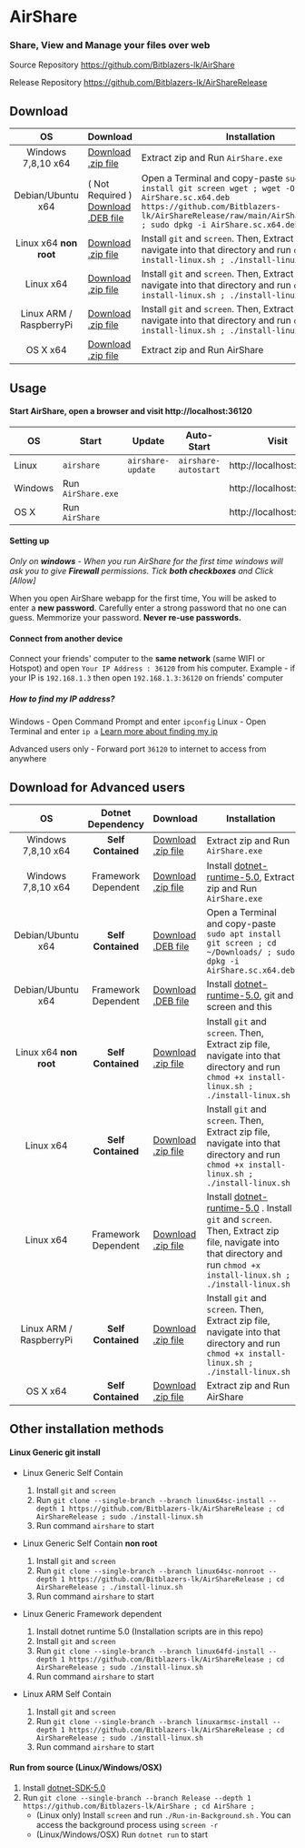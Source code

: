# AirShare
### Share, View and Manage your files over web

Source Repository https://github.com/Bitblazers-lk/AirShare

Release Repository https://github.com/Bitblazers-lk/AirShareRelease

## Download

|           OS            | Download                                                                                                             | Installation                                                                                                                                                                                                     |
| :---------------------: | :------------------------------------------------------------------------------------------------------------------- | ---------------------------------------------------------------------------------------------------------------------------------------------------------------------------------------------------------------- |
|   Windows 7,8,10 x64    | [Download .zip file](https://github.com/Bitblazers-lk/AirShareRelease/archive/windows64fd.zip)                       | Extract zip and Run `AirShare.exe`                                                                                                                                                                               |
|    Debian/Ubuntu x64    | ( Not Required ) [Download .DEB file](https://github.com/Bitblazers-lk/AirShareRelease/raw/main/AirShare.sc.x64.deb) | Open a Terminal and copy-paste `sudo apt install git screen wget ; wget -O AirShare.sc.x64.deb https://github.com/Bitblazers-lk/AirShareRelease/raw/main/AirShare.sc.x64.deb ; sudo dpkg -i AirShare.sc.x64.deb` |
| Linux x64 **non root**  | [Download .zip file](https://github.com/Bitblazers-lk/AirShareRelease/archive/linux64sc-nonroot.zip)                 | Install `git` and `screen`. Then, Extract zip file, navigate into that directory and run `chmod +x install-linux.sh ; ./install-linux.sh`                                                                        |
|        Linux x64        | [Download .zip file](https://github.com/Bitblazers-lk/AirShareRelease/archive/linux64sc-install.zip)                 | Install `git` and `screen`. Then, Extract zip file, navigate into that directory and run `chmod +x install-linux.sh ; ./install-linux.sh`                                                                        |
| Linux ARM / RaspberryPi | [Download .zip file](https://github.com/Bitblazers-lk/AirShareRelease/archive/linuxarmsc-install.zip)                | Install `git` and `screen`. Then, Extract zip file, navigate into that directory and run `chmod +x install-linux.sh ; ./install-linux.sh`                                                                        |
|        OS X x64         | [Download .zip file](https://github.com/Bitblazers-lk/AirShareRelease/archive/osx64-sc.zip)                          | Extract zip and Run AirShare                                                                                                                                                                                     |

## Usage

#### Start AirShare, open a browser and visit http://localhost:36120 

| OS      | Start              | Update            | Auto-Start           | Visit                  |
| ------- | ------------------ | ----------------- | -------------------- | ---------------------- |
| Linux   | `airshare`         | `airshare-update` | `airshare-autostart` | http://localhost:36120 |
| Windows | Run `AirShare.exe` |                   |                      | http://localhost:36120 |
| OS X    | Run `AirShare`     |                   |                      | http://localhost:36120 |

#### Setting up
*Only on **windows** - When you run AirShare for the first time windows will ask you to give **Firewall** permissions. Tick **both checkboxes** and Click [Allow]* 

When you open AirShare webapp for the first time, You will be asked to enter a **new password**. Carefully enter a strong password that no one can guess. Memmorize your password. **Never re-use passwords.**

#### Connect from another device
Connect your friends' computer to the **same network** (same WIFI or Hotspot) and open `Your IP Address : 36120` from his computer. 
Example - if your IP is `192.168.1.3` then open `192.168.1.3:36120` on friends' computer

##### How to find my IP address?
Windows - Open Command Prompt and enter `ipconfig`
Linux - Open Terminal and enter `ip a`
[Learn more about finding my ip](https://www.computerhope.com/issues/ch000483.htm) 

Advanced users only - Forward port `36120` to internet to access from anywhere  

## Download for Advanced users

|           OS            |  Dotnet Dependency  | Download                                                                                              | Installation                                                                                                                                                                                                    |
| :---------------------: | :-----------------: | :---------------------------------------------------------------------------------------------------- | --------------------------------------------------------------------------------------------------------------------------------------------------------------------------------------------------------------- |
|   Windows 7,8,10 x64    | **Self Contained**  | [Download .zip file](https://github.com/Bitblazers-lk/AirShareRelease/archive/windows64fd.zip)        | Extract zip and Run `AirShare.exe`                                                                                                                                                                              |
|   Windows 7,8,10 x64    | Framework Dependent | [Download .zip file](https://github.com/Bitblazers-lk/AirShareRelease/archive/windows64sc.zip)        | Install [dotnet-runtime-5.0](https://dotnet.microsoft.com/download), Extract zip and Run `AirShare.exe`                                                                                                         |
|    Debian/Ubuntu x64    | **Self Contained**  | [Download .DEB file](https://github.com/Bitblazers-lk/AirShareRelease/raw/main/AirShare.sc.x64.deb)   | Open a Terminal and copy-paste `sudo apt install git screen ; cd ~/Downloads/ ; sudo dpkg -i AirShare.sc.x64.deb`                                                                                               |
|    Debian/Ubuntu x64    | Framework Dependent | [Download .DEB file](https://github.com/Bitblazers-lk/AirShareRelease/raw/main/AirShare.fd.x64.deb)   | Install [dotnet-runtime-5.0](https://dotnet.microsoft.com/download), git and screen and this                                                                                                                    |
| Linux x64 **non root**  | **Self Contained**  | [Download .zip file](https://github.com/Bitblazers-lk/AirShareRelease/archive/linux64sc-nonroot.zip)  | Install `git` and `screen`. Then, Extract zip file, navigate into that directory and run `chmod +x install-linux.sh ; ./install-linux.sh`                                                                       |
|        Linux x64        | **Self Contained**  | [Download .zip file](https://github.com/Bitblazers-lk/AirShareRelease/archive/linux64sc-install.zip)  | Install `git` and `screen`. Then, Extract zip file, navigate into that directory and run `chmod +x install-linux.sh ; ./install-linux.sh`                                                                       |
|        Linux x64        | Framework Dependent | [Download .zip file](https://github.com/Bitblazers-lk/AirShareRelease/archive/linux64fd-install.zip)  | Install [dotnet-runtime-5.0](https://dotnet.microsoft.com/download) . Install `git` and `screen`. Then, Extract zip file, navigate into that directory and run `chmod +x install-linux.sh ; ./install-linux.sh` |
| Linux ARM / RaspberryPi | **Self Contained**  | [Download .zip file](https://github.com/Bitblazers-lk/AirShareRelease/archive/linuxarmsc-install.zip) | Install `git` and `screen`. Then, Extract zip file, navigate into that directory and run `chmod +x install-linux.sh ; ./install-linux.sh`                                                                       |
|        OS X x64         | **Self Contained**  | [Download .zip file](https://github.com/Bitblazers-lk/AirShareRelease/archive/osx64-sc.zip)           | Extract zip and Run AirShare                                                                                                                                                                                    |

## Other installation methods

#### Linux Generic git install

- Linux Generic Self Contain

  1.  Install `git` and `screen`
  1.  Run
      `git clone --single-branch --branch linux64sc-install --depth 1 https://github.com/Bitblazers-lk/AirShareRelease ; cd AirShareRelease ; sudo ./install-linux.sh `
  1.  Run command `airshare` to start

- Linux Generic Self Contain **non root**

  1.  Install `git` and `screen`
  1.  Run
      `git clone --single-branch --branch linux64sc-nonroot --depth 1 https://github.com/Bitblazers-lk/AirShareRelease ; cd AirShareRelease ; ./install-linux.sh `
  1.  Run command `airshare` to start

- Linux Generic Framework dependent
  1. Install dotnet runtime 5.0 (Installation scripts are in this repo)
  1. Install `git` and `screen`
  1. Run
     `git clone --single-branch --branch linux64fd-install --depth 1 https://github.com/Bitblazers-lk/AirShareRelease ; cd AirShareRelease ; sudo ./install-linux.sh `
  1. Run command `airshare` to start

- Linux ARM Self Contain

  1.  Install `git` and `screen`
  1.  Run
      `git clone --single-branch --branch linuxarmsc-install --depth 1 https://github.com/Bitblazers-lk/AirShareRelease ; cd AirShareRelease ; sudo ./install-linux.sh `
  1.  Run command `airshare` to start

#### Run from source (Linux/Windows/OSX)

1.  Install [dotnet-SDK-5.0](https://dotnet.microsoft.com/download)
1.  Run `git clone --single-branch --branch Release --depth 1 https://github.com/Bitblazers-lk/AirShare ; cd AirShare ; `
    - (Linux only) Install `screen` and run `./Run-in-Background.sh` . You can access the background process using `screen -r`
    - (Linux/Windows/OSX) Run `dotnet run` to start
